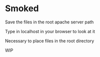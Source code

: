 # Smoked

Save the files in the root apache server path

Type in localhost in your browser to look at it

Necessary to place files in the root directory

WIP
